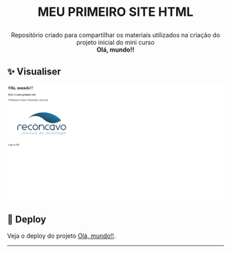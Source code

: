 # <p align="center">MEU PRIMEIRO SITE HTML</p>

<p align="center">
  Repositório criado para compartilhar os materiais utilizados na criação do projeto inicial do mini curso <br>
  <strong> Olá, mundo!!</strong>
 <br>
 
## ✨ Visualiser

![alt text](https://raw.githubusercontent.com/antonioscn/workshopCTI/main/imgs/projeto1.png)
 
 
## 🔗 Deploy
  Veja o deploy do projeto [Olá, mundo!!](https://workshopcti-p1.vercel.app).

---
